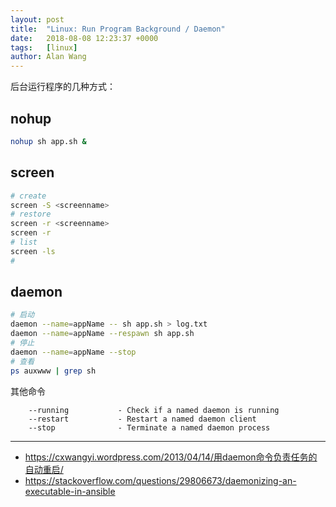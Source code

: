 ```yaml
---
layout: post
title:  "Linux: Run Program Background / Daemon"
date:   2018-08-08 12:23:37 +0000
tags:   [linux]
author: Alan Wang
---
```


后台运行程序的几种方式：

## nohup

```sh
nohup sh app.sh &
```

## screen

```sh
# create
screen -S <screenname>
# restore
screen -r <screenname>
screen -r
# list
screen -ls
# 
```

## daemon

```sh
# 启动
daemon --name=appName -- sh app.sh > log.txt
daemon --name=appName --respawn sh app.sh
# 停止
daemon --name=appName --stop 
# 查看
ps auxwww | grep sh
```

其他命令

```
    --running           - Check if a named daemon is running
    --restart           - Restart a named daemon client
    --stop              - Terminate a named daemon process
```

---
- https://cxwangyi.wordpress.com/2013/04/14/用daemon命令负责任务的自动重启/
- https://stackoverflow.com/questions/29806673/daemonizing-an-executable-in-ansible
